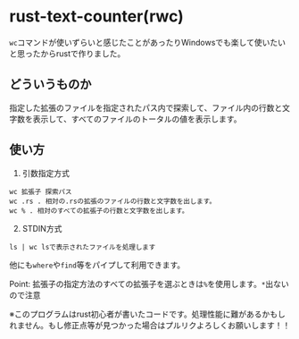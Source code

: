 # rust-text-counter(rwc)

`wc`コマンドが使いずらいと感じたことがあったりWindowsでも楽して使いたいと思ったからrustで作りました。

## どういうものか

指定した拡張のファイルを指定されたパス内で探索して、ファイル内の行数と文字数を表示して、すべてのファイルのトータルの値を表示します。

## 使い方

1. 引数指定方式
  ```
  wc 拡張子 探索パス
  wc .rs . 相対の.rsの拡張のファイルの行数と文字数を出します。
  wc % . 相対のすべての拡張子の行数と文字数を出します。
  ```

2. STDIN方式
  ```
  ls | wc lsで表示されたファイルを処理します
  ```

  他にも`where`や`find`等をパイプして利用できます。

Point: 拡張子の指定方法のすべての拡張子を選ぶときは`%`を使用します。`*`出ないので注意

※このプログラムはrust初心者が書いたコードです。処理性能に難があるかもしれません。もし修正点等が見つかった場合はプルリクよろしくお願いします！！
